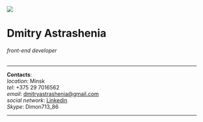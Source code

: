 ![](./avatar_140х140.jpg)

# Dmitry Astrashenia

###### front-end developer

---

**Сontacts**:<br>
_location_: Minsk<br>
_tel_: +375 29 7016562<br>
_email_: dmitryastrashenia@gmail.com<br>
_social network_: [Linkedin](https://www.linkedin.com/in/dmitry-astrashenia/)<br>
_Skype_: Dimon713_86

---


